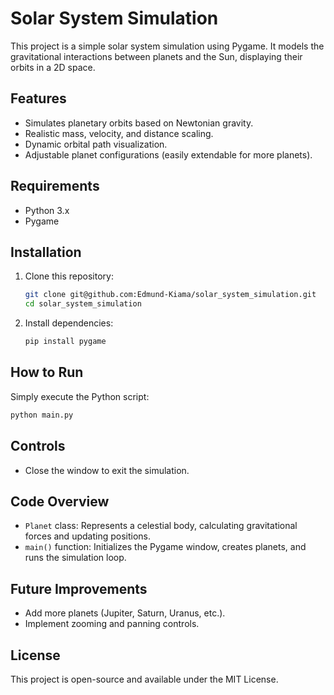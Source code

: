 # Solar System Simulation

This project is a simple solar system simulation using Pygame. It models the gravitational interactions between planets and the Sun, displaying their orbits in a 2D space.

## Features
- Simulates planetary orbits based on Newtonian gravity.
- Realistic mass, velocity, and distance scaling.
- Dynamic orbital path visualization.
- Adjustable planet configurations (easily extendable for more planets).

## Requirements
- Python 3.x
- Pygame

## Installation
1. Clone this repository:
   ```sh
   git clone git@github.com:Edmund-Kiama/solar_system_simulation.git
   cd solar_system_simulation
   ```
2. Install dependencies:
   ```sh
   pip install pygame
   ```

## How to Run
Simply execute the Python script:
```sh
python main.py
```

## Controls
- Close the window to exit the simulation.

## Code Overview
- `Planet` class: Represents a celestial body, calculating gravitational forces and updating positions.
- `main()` function: Initializes the Pygame window, creates planets, and runs the simulation loop.

## Future Improvements
- Add more planets (Jupiter, Saturn, Uranus, etc.).
- Implement zooming and panning controls.

## License
This project is open-source and available under the MIT License.

